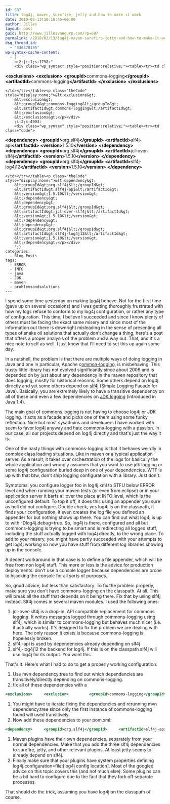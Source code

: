 ```yaml
---
id: 687
title: log4j, maven, surefire, jetty and how to make it work
date: 2010-02-13T10:16:46+00:00
author: Jilles
layout: post
guid: http://www.jillesvangurp.com/?p=687
permalink: /2010/02/13/log4j-maven-surefire-jetty-and-how-to-make-it-work/
dsq_thread_id:
  - "336378185"
wp-syntax-cache-content:
  - |
    a:2:{i:1;s:1798:"
    <div class="wp_syntax" style="position:relative;"><table><tr><td class="code">
```
<span style="color: #009900;"><span style="color: #000000; font-weight: bold;">&lt;exclusions<span style="color: #000000; font-weight: bold;">&gt;</span></span></span>
    <span style="color: #009900;"><span style="color: #000000; font-weight: bold;">&lt;exclusion<span style="color: #000000; font-weight: bold;">&gt;</span></span></span>
    <span style="color: #009900;"><span style="color: #000000; font-weight: bold;">&lt;groupId<span style="color: #000000; font-weight: bold;">&gt;</span></span></span>commons-logging<span style="color: #009900;"><span style="color: #000000; font-weight: bold;">&lt;/groupId<span style="color: #000000; font-weight: bold;">&gt;</span></span></span>
    <span style="color: #009900;"><span style="color: #000000; font-weight: bold;">&lt;artifactId<span style="color: #000000; font-weight: bold;">&gt;</span></span></span>commons-logging<span style="color: #009900;"><span style="color: #000000; font-weight: bold;">&lt;/artifactId<span style="color: #000000; font-weight: bold;">&gt;</span></span></span>
    <span style="color: #009900;"><span style="color: #000000; font-weight: bold;">&lt;/exclusion<span style="color: #000000; font-weight: bold;">&gt;</span></span></span>
    <span style="color: #009900;"><span style="color: #000000; font-weight: bold;">&lt;/exclusions<span style="color: #000000; font-weight: bold;">&gt;</span></span></span>
```
</td></tr></table><p class="theCode" style="display:none;">&lt;exclusions&gt;
    &lt;exclusion&gt;
    &lt;groupId&gt;commons-logging&lt;/groupId&gt;
    &lt;artifactId&gt;commons-logging&lt;/artifactId&gt;
    &lt;/exclusion&gt;
    &lt;/exclusions&gt;</p></div>
    ;i:2;s:4903:
    <div class="wp_syntax" style="position:relative;"><table><tr><td class="code">
```
<span style="color: #009900;"><span style="color: #000000; font-weight: bold;">&lt;dependency<span style="color: #000000; font-weight: bold;">&gt;</span></span></span>
    <span style="color: #009900;"><span style="color: #000000; font-weight: bold;">&lt;groupId<span style="color: #000000; font-weight: bold;">&gt;</span></span></span>org.slf4j<span style="color: #009900;"><span style="color: #000000; font-weight: bold;">&lt;/groupId<span style="color: #000000; font-weight: bold;">&gt;</span></span></span>
    <span style="color: #009900;"><span style="color: #000000; font-weight: bold;">&lt;artifactId<span style="color: #000000; font-weight: bold;">&gt;</span></span></span>slf4j-api<span style="color: #009900;"><span style="color: #000000; font-weight: bold;">&lt;/artifactId<span style="color: #000000; font-weight: bold;">&gt;</span></span></span>
    <span style="color: #009900;"><span style="color: #000000; font-weight: bold;">&lt;version<span style="color: #000000; font-weight: bold;">&gt;</span></span></span>1.5.10<span style="color: #009900;"><span style="color: #000000; font-weight: bold;">&lt;/version<span style="color: #000000; font-weight: bold;">&gt;</span></span></span>
    <span style="color: #009900;"><span style="color: #000000; font-weight: bold;">&lt;/dependency<span style="color: #000000; font-weight: bold;">&gt;</span></span></span>
    <span style="color: #009900;"><span style="color: #000000; font-weight: bold;">&lt;dependency<span style="color: #000000; font-weight: bold;">&gt;</span></span></span>
    <span style="color: #009900;"><span style="color: #000000; font-weight: bold;">&lt;groupId<span style="color: #000000; font-weight: bold;">&gt;</span></span></span>org.slf4j<span style="color: #009900;"><span style="color: #000000; font-weight: bold;">&lt;/groupId<span style="color: #000000; font-weight: bold;">&gt;</span></span></span>
    <span style="color: #009900;"><span style="color: #000000; font-weight: bold;">&lt;artifactId<span style="color: #000000; font-weight: bold;">&gt;</span></span></span>jcl-over-slf4j<span style="color: #009900;"><span style="color: #000000; font-weight: bold;">&lt;/artifactId<span style="color: #000000; font-weight: bold;">&gt;</span></span></span>
    <span style="color: #009900;"><span style="color: #000000; font-weight: bold;">&lt;version<span style="color: #000000; font-weight: bold;">&gt;</span></span></span>1.5.10<span style="color: #009900;"><span style="color: #000000; font-weight: bold;">&lt;/version<span style="color: #000000; font-weight: bold;">&gt;</span></span></span>
    <span style="color: #009900;"><span style="color: #000000; font-weight: bold;">&lt;/dependency<span style="color: #000000; font-weight: bold;">&gt;</span></span></span>
    <span style="color: #009900;"><span style="color: #000000; font-weight: bold;">&lt;dependency<span style="color: #000000; font-weight: bold;">&gt;</span></span></span>
    <span style="color: #009900;"><span style="color: #000000; font-weight: bold;">&lt;groupId<span style="color: #000000; font-weight: bold;">&gt;</span></span></span>org.slf4j<span style="color: #009900;"><span style="color: #000000; font-weight: bold;">&lt;/groupId<span style="color: #000000; font-weight: bold;">&gt;</span></span></span>
    <span style="color: #009900;"><span style="color: #000000; font-weight: bold;">&lt;artifactId<span style="color: #000000; font-weight: bold;">&gt;</span></span></span>slf4j-log4j12<span style="color: #009900;"><span style="color: #000000; font-weight: bold;">&lt;/artifactId<span style="color: #000000; font-weight: bold;">&gt;</span></span></span>
    <span style="color: #009900;"><span style="color: #000000; font-weight: bold;">&lt;version<span style="color: #000000; font-weight: bold;">&gt;</span></span></span>1.5.10<span style="color: #009900;"><span style="color: #000000; font-weight: bold;">&lt;/version<span style="color: #000000; font-weight: bold;">&gt;</span></span></span>
    <span style="color: #009900;"><span style="color: #000000; font-weight: bold;">&lt;/dependency<span style="color: #000000; font-weight: bold;">&gt;</span></span></span>
```
</td></tr></table><p class="theCode" style="display:none;">&lt;dependency&gt;
    &lt;groupId&gt;org.slf4j&lt;/groupId&gt;
    &lt;artifactId&gt;slf4j-api&lt;/artifactId&gt;
    &lt;version&gt;1.5.10&lt;/version&gt;
    &lt;/dependency&gt;
    &lt;dependency&gt;
    &lt;groupId&gt;org.slf4j&lt;/groupId&gt;
    &lt;artifactId&gt;jcl-over-slf4j&lt;/artifactId&gt;
    &lt;version&gt;1.5.10&lt;/version&gt;
    &lt;/dependency&gt;
    &lt;dependency&gt;
    &lt;groupId&gt;org.slf4j&lt;/groupId&gt;
    &lt;artifactId&gt;slf4j-log4j12&lt;/artifactId&gt;
    &lt;version&gt;1.5.10&lt;/version&gt;
    &lt;/dependency&gt;</p></div>
    ";}
categories:
  - Blog Posts
tags:
  - ERROR
  - INFO
  - java
  - JDK
  - maven
  - problemsandsolutions
---
```

I spend some time yesterday on making [log4j](http://logging.apache.org/log4j/1.2/index.html) behave. Not for the first time (gave up on several occasions) and I was getting thoroughly frustrated with how my logs refuse to conform to my log4j configuration, or rather any type of configuration. This time, I believe I succeeded and since I know plenty of others must be facing the exact same misery and since most of the information out there is downright misleading in the sense of presenting all types of snake oil solutions that actually don't change a thing, here's a post that offers a proper analysis of the problem and a way out. That, and it's a nice note to self as well. I just know that I'll need to set this up again some day.

In a nutshell, the problem is that there are multiple ways of doing logging in Java and one in particular, Apache c[ommon-logging](http://commons.apache.org/logging/), is misbehaving. This trusty little library has not evolved significantly since about 2006 and is depended on by just about any dependency in the maven repository that does logging, mostly for historical reasons. Some others depend on log4j directly and yet some others depend on [slf4j](http://www.slf4j.org/) (Simple Logging Facade for Java). Basically, you are extremely likely to have a transitive dependency on all of these and even a few dependencies on [JDK logging](http://java.sun.com/j2se/1.4.2/docs/guide/util/logging/overview.html) (introduced in Java 1.4).  

The main goal of commons.logging is not having to choose log4j or JDK logging. It acts as a facade and picks one of them using some funky reflection. Nice but most sysadmins and developers I have worked with seem to favor log4j anyway and hate commons-logging with a passion. In our case, all our projects depend on log4j directly and that's just the way it is.

One of the nasty things with commons-logging is that it behaves weirdly in complex class loading situations. Like in maven or a typical application server. As a result, it takes over orchestration of the logs for basically the whole application and wrongly assumes that you want to use jdk logging or some log4j configuration buried deep in one of your dependencies. WTF is up with that btw, don't ship logging configuration with a library. Just don't. 

Symptoms: you configure logger foo in log4j.xml to STFU below ERROR level and when running your maven tests (or even from eclipse) or in your application server it barfs all over the place at INFO level, which is the unconfigured default. To top it off, it does this using an appender you sure as hell did not configure. Double check, yes log4j is on the classpath, it finds your configuration, it even creates the log file you defined an appender for but nothing shows up there. You can find out what log4j is up to with -Dlog4j.debug=true.  So, log4j is there, configured and all but commons-logging is trying to be smart and is redirecting all logged stuff, including the stuff actually logged with log4j directly, to the wrong place. To add to your misery, you might have partly succeeded with your attempts to get log4j working so now you have stuff from different log libraries showing up in the console. 

A decent workaround in that case is to define a file appender, which will be free from non log4j stuff. This more or less is the advice for production deployments: don't use a console logger because dependencies are prone to hijacking the console for all sorts of purposes. 

So, good advice, but less than satisfactory. To fix the problem properly, make sure you don't have commons-logging on the classpath. At all. This will break all the stuff that depends on it being there. Fix that by using slf4j instead. Slf4j comes in several maven modules. I used the following ones:

1. jcl-over-slf4j is a drop-in, API compatible replacement for commons logging. It writes messages logged through commons-logging using slf4j, which is similar to commons-logging  but behaves much nicer (i.e. it actually works). It's designed to fix the problem we are dealing with  here. The only reason it exists is because commons-logging is hopelessly broken.
1. slf4j-api is used by dependencies already depending on slf4j
1. slf4j-log4j12 the backend for log4j. If this is on the classpath slf4j will use log4j for its output. You want this.

That's it. Here's what I had to do to get a properly working configuration:

1. Use mvn dependency:tree to find out which dependencies are transitively/directly depending on commons-logging.
1. fix all of these dependencies with a  
```xml
<exclusions>     <exclusion>         <groupId>commons-logging</groupId>         <artifactId>commons-logging</artifactId>     </exclusion> </exclusions>
```
  
1. You might have to iterate fixing the dependencies and rerunning mvn dependency:tree since only the first instance of commons-logging found will used transitively.  	<li>Now add these dependencies to your pom.xml: 
```xml
<dependency>     <groupId>org.slf4j</groupId>     <artifactId>slf4j-api</artifactId>     <version>1.5.10</version> </dependency>                 <dependency>     <groupId>org.slf4j</groupId>     <artifactId>jcl-over-slf4j</artifactId>     <version>1.5.10</version> </dependency> <dependency>     <groupId>org.slf4j</groupId>     <artifactId>slf4j-log4j12</artifactId>     <version>1.5.10</version> </dependency>
```
 
1. Maven plugins have their own dependencies, separately from your normal dependencies. Make that you add the three slf4j dependencies to surefire, jetty, and other relevant plugins. At least jetty seems to already depend on slf4j.
1. Finally make sure that your plugins have system properties defining log4j.configuration=file:[log4j config location]. Most of the googled advice on this topic covers this (and not much else). Some plugins can be a bit hard to configure due to the fact that they fork off separate processes.

That should do the trick, assuming you have log4j on the classpath of course.